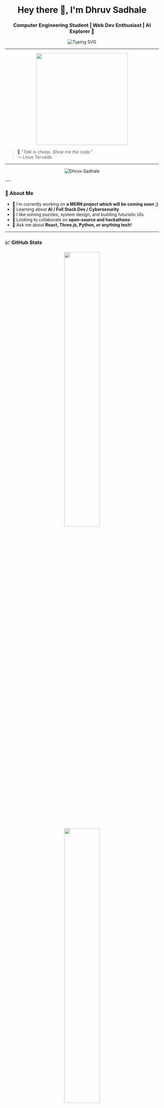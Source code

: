 
<!--
**Dhruv-Sadhale/Dhruv-Sadhale** is a ✨ _special_ ✨ repository because<!-- GitHub Profile README -->

<h1 align="center">Hey there 👋, I'm Dhruv Sadhale</h1>
<h3 align="center">Computer Engineering Student | Web Dev Enthusiast | AI Explorer 🚀</h3>

<p align="center">
  <img src="https://readme-typing-svg.herokuapp.com?font=Fira+Code&weight=500&size=24&pause=1000&center=true&vCenter=true&width=435&lines=Welcome+to+my+GitHub+profile!;I+build+cool+web+%26+AI+projects.;Let's+code+something+awesome+💻" alt="Typing SVG" />
</p>

---

<p align="center">
  <img src="https://media.giphy.com/media/xUA7bdpLxQhsSQdyog/giphy.gif" width="300" />
</p>

> 🧠 *"Talk is cheap. Show me the code."*  
> — Linus Torvalds

---
<p align="center">
  <img src="https://komarev.com/ghpvc/?username=Dhruv-Sadhale&label=Profile%20Views&color=0e75b6&style=flat" alt="Dhruv-Sadhale" />
</p>
---

### 🌌 About Me

- 🔭 I’m currently working on **a MERN project which will be coming soon ;)**
- 🌱 Learning about **AI / Full Stack Dev / Cybersecurity**
- 🧩 I like solving puzzles, system design, and building futuristic UIs
- 👯 Looking to collaborate on **open-source and hackathons**
- 💬 Ask me about **React, Three.js, Python, or anything tech!**

---

### 📈 GitHub Stats

<p align="center">
  <img src="https://github-readme-stats.vercel.app/api?username=Dhruv-Sadhale&show_icons=true&theme=radical&hide_border=true" width="48%" />
  
</p>

<p align="center">
  <img src="https://github-readme-stats.vercel.app/api/top-langs/?username=Dhruv-Sadhale&layout=compact&theme=radical&hide_border=true" width="48%" />
</p>


---

### 🧰 Tech Stack

<p align="center">
  <img src="https://skillicons.dev/icons?i=react,js,ts,html,css,python,c,cpp,java,nodejs,express,mongodb,git,github,linux" />
</p>

---

### 🎯 Featured Projects

- 💼 [**Comparative Analysis of MANET Protocols**](https://github.com/Dhruv-Sadhale/CN-project) – Simulated and evaluated performance metrics of mobile ad hoc network routing protocols 
- 🔐 [**Corporate Management Hub**](https://github.com/Dhruv-Sadhale/CMH) – A centralized platform for managing tasks, teams, and internal workflows efficiently  
- 🛰️ [**Club Navigator**](https://github.com/Dhruv-Sadhale/code_conquerors_hackathon/tree/dhruv) – Streamlines campus club discovery and engagement through a unified dashboard

---



### 🔗 Connect With Me

<p align="center">
  <a href="www.linkedin.com/in/dhruvsadhale" target="_blank">
    <img src="https://img.shields.io/badge/LinkedIn-0A66C2?style=for-the-badge&logo=linkedin&logoColor=white"/>
  </a>
  <a href="mailto:dhruv.sadhale@gmail.com" target="_blank">
    <img src="https://img.shields.io/badge/Gmail-D14836?style=for-the-badge&logo=gmail&logoColor=white" />
  </a>
</p>


---
<p align="center">
  "You've scrolled enough; Give your mouse a break" <br />
  — <strong>Dhruv Sadhale</strong> 
</p>


